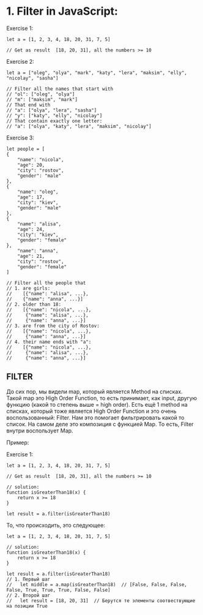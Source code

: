 # 1. Filter in JavaScript:

Exercise 1: 

```
let a = [1, 2, 3, 4, 18, 20, 31, 7, 5]

// Get as result  [18, 20, 31], all the numbers >= 10 
```


Exercise 2: 
```
let a = ["oleg", "olya", "mark", "katy", "lera", "maksim", "elly", "nicolay", "sasha"]

// Filter all the names that start with 
// "ol": ["oleg", "olya"]
// "m": ["maksim", "mark"]
// That end with 
// "a": ["olya", "lera", "sasha"]
// "y": ["katy", "elly", "nicolay"]
// That contain exactly one letter:
// "a": ["olya", "katy", "lera", "maksim", "nicolay"]
```

Exercise 3:

```
let people = [
{   
    "name": "nicola",
    "age": 20,
    "city": "rostov",
    "gender": "male"
},
{
    "name": "oleg",
    "age": 17,
    "city": "kiev",
    "gender": "male"
},
{
    "name": "alisa",
    "age": 24,
    "city": "kiev",
    "gender": "female"
},
    "name": "anna",
    "age": 21,
    "city": "rostov",
    "gender": "female"
]

// Filter all the people that 
// 1. are girls:
//    [{"name": "alisa", ...}, 
//    {"name": "anna", ...}]
// 2. older than 18: 
//    [{"name": "nicola", ...}, 
//     {"name": "alisa", ...},
//     {"name": "anna", ...}]
// 3. are from the city of Rostov: 
//    [{"name": "nicola", ...}, 
//     {"name": "anna", ...}]
// 4. their name ends with "a":
//    [{"name": "nicola", ...}, 
//     {"name": "alisa", ...},
//     {"name": "anna", ...}]
```


## FILTER

До сих пор, мы видели map, который является Method на списках. 
Такой map это High Order Function, то есть принимает, как input, другую функцию (какой то степень выше = high order). 
Есть ещё 1 method на списках, который тоже является High Order Function и это очень воспользованный: Filter. 
Нам это помогает фильтрировать какой то список. На самом деле это композиция с функцией Map. То есть, Filter внутри воспользует Map.

Пример: 

Exercise 1: 
```
let a = [1, 2, 3, 4, 18, 20, 31, 7, 5]

// Get as result  [18, 20, 31], all the numbers >= 10 

// solution:
function isGreaterThan18(x) {
    return x >= 18
}

let result = a.filter(isGreaterThan18)

```

То, что происходить, это следующее:

```
let a = [1, 2, 3, 4, 18, 20, 31, 7, 5]

// solution:
function isGreaterThan18(x) {
    return x >= 18
}

let result = a.filter(isGreaterThan18)
// 1. Первый шаг
//   let middle = a.map(isGreaterThan18)  // [False, False, False, False, True, True, True, False, False]
// 2. Второй шаг 
//   let result = [18, 20, 31]  // Берутся те элементы соотвествующие на позиции True

```